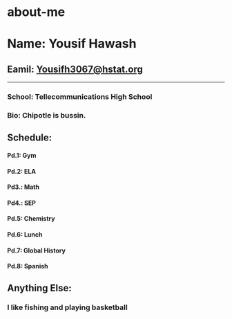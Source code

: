 # about-me
# Name: Yousif Hawash 
## Eamil: Yousifh3067@hstat.org

---

### School: Tellecommunications High School
### Bio: Chipotle is bussin.
## Schedule: 
#### Pd.1: Gym
#### Pd.2: ELA
#### Pd3.: Math
#### Pd4.: SEP
#### Pd.5: Chemistry
#### Pd.6: Lunch
#### Pd.7: Global History
#### Pd.8: Spanish
## Anything Else:
### I like fishing and playing basketball